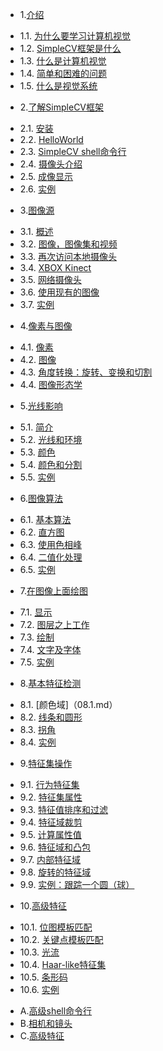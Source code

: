 * 1.[介绍](01.0.md)
 - 1.1. [为什么要学习计算机视觉](01.1.md)
 - 1.2. [SimpleCV框架是什么](01.2.md)
 - 1.3. [什么是计算机视觉](01.3.md)
 - 1.4. [简单和困难的问题](01.4.md)
 - 1.5. [什么是视觉系统](01.5.md)
* 2.[了解SimpleCV框架](02.0.md)
 - 2.1. [安装](02.1.md)
 - 2.2. [HelloWorld](02.2.md)
 - 2.3. [SimpleCV shell命令行](02.3.md)
 - 2.4. [摄像头介绍](02.4.md)
 - 2.5. [成像显示](02.5.md)
 - 2.6. [实例](02.6.md)
* 3.[图像源](03.0.md)
 - 3.1. [概述](03.1.md)
 - 3.2. [图像，图像集和视频](03.2.md)
 - 3.3. [再次访问本地摄像头](03.3.md)
 - 3.4. [XBOX Kinect](03.4.md)
 - 3.5. [网络摄像头](03.5.md)
 - 3.6. [使用现有的图像](03.6.md)
 - 3.7. [实例](03.7.md)
* 4.[像素与图像](04.0.md)
 - 4.1. [像素](04.1.md)
 - 4.2. [图像](04.2.md)
 - 4.3. [角度转换：旋转、变换和切割](04.3.md)
 - 4.4. [图像形态学](04.4.md)
* 5.[光线影响](05.0.md)
 - 5.1. [简介](05.1.md)
 - 5.2. [光线和环境](05.2.md)
 - 5.3. [颜色](05.3.md)
 - 5.4. [颜色和分割](05.4.md)
 - 5.5. [实例](05.5.md) 
* 6.[图像算法](06.0.md)
 - 6.1. [基本算法](06.1.md)
 - 6.2. [直方图](06.2.md)
 - 6.3. [使用色相峰](06.3.md)
 - 6.4. [二值化处理](06.4.md)
 - 6.5. [实例](06.5.md)
* 7.[在图像上面绘图](07.0.md)
 - 7.1. [显示](07.1.md)
 - 7.2. [图层之上工作](07.2.md)
 - 7.3. [绘制](07.3.md)
 - 7.4. [文字及字体](07.4.md)
 - 7.5. [实例](07.5.md)
* 8.[基本特征检测](08.0.md)
 - 8.1. [颜色域]（08.1.md）
 - 8.2. [线条和圆形](08.2.md)
 - 8.3. [拐角](08.3.md)
 - 8.4. [实例](08.4.md)
* 9.[特征集操作](09.0.md)
 - 9.1. [行为特征集](09.1.md)
 - 9.2. [特征集属性](09.2.md)
 - 9.3. [特征值排序和过滤](09.3.md)
 - 9.4. [特征域裁剪](09.4.md)
 - 9.5. [计算属性值](09.5.md)
 - 9.6. [特征域和凸包](09.6.md)
 - 9.7. [内部特征域](09.7.md)
 - 9.8. [旋转的特征域](09.8.md)
 - 9.9. [实例：跟踪一个圆（球）](09.9.md)
* 10.[高级特征](10.0.md)
 - 10.1. [位图模板匹配](10.1.md)
 - 10.2. [关键点模板匹配](10.2.md)
 - 10.3. [光流](10.3.md)
 - 10.4. [Haar-like特征集](10.4.md)
 - 10.5. [条形码](10.5.md)
 - 10.6. [实例](10.6.md)

* A.[高级shell命令行](refA.md)
* B.[相机和镜头](refB.md)
* C.[高级特征](refC.md)
